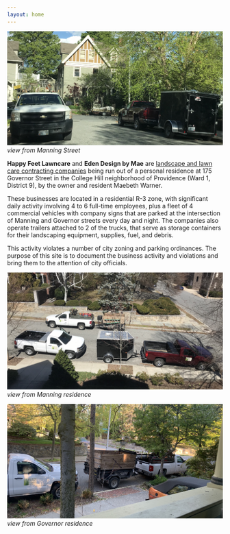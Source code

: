 ```yaml
---
layout: home
---
```

![view from Manning Street](media/street_view.jpg)
*view from Manning Street*

**Happy Feet Lawncare** and **Eden Design by Mae** are [landscape and lawn care contracting companies](http://happyfeetedendesign.com/) being run out of a personal residence at 175 Governor Street in the College Hill neighborhood of Providence (Ward 1, District 9), by the owner and resident Maebeth Warner.

These businesses are located in a residential R-3 zone, with significant daily activity involving 4 to 6 full-time employees, plus a fleet of 4 commercial vehicles with company signs that are parked at the intersection of Manning and Governor streets every day and night. The companies also operate trailers attached to 2 of the trucks, that serve as storage containers for their landscaping equipment, supplies, fuel, and debris.

This activity violates a number of city zoning and parking ordinances. The purpose of this site is to document the business activity and violations and bring them to the attention of city officials.

![view from Manning residence](media/manning.jpg)
*view from Manning residence*
 
![view from Governor residence](media/governor.jpg)
*view from Governor residence*

